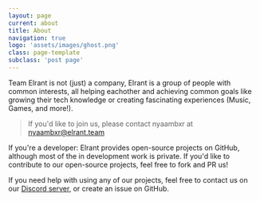 ```yaml
---
layout: page
current: about
title: About
navigation: true
logo: 'assets/images/ghost.png'
class: page-template
subclass: 'post page'
---
```


Team Elrant is not (just) a company, Elrant is a group of people with common interests, all helping eachother and achieving common goals like growing their tech knowledge or creating fascinating experiences (Music, Games, and more!).

> If you'd like to join us, please contact nyaambxr at [nyaambxr@elrant.team](mailto:nyaambxr@elrant.team)

If you're a developer: Elrant provides open-source projects on GitHub, although most of the in development work is private. If you'd like to contribute to our open-source projects, feel free to fork and PR us!

If you need help with using any of our projects, feel free to contact us on our [Discord server](https://dsc.gg/elrant), or create an issue on GitHub.
